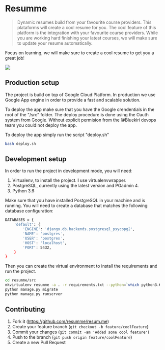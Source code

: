 # Resumme
> Dynamic resumes build from your favourite course providers. This plataforms will create a cool resume for you. The cool feature of this platform is the integration with your favourite course providers. While you are working hard finishing your latest courses, we will make sure to update your resume automatically.


Focus on learning, we will make sure to create a cool resume to get you a great job!

![](media/profile.gif)

## Production setup

The project is build on top of Google Cloud Platform. In production we use Google App engine in order to provide a fast and scalable solution.

To deploy the app make sure that you have the Google crendentials in the root of the "/src" folder. The deploy procedure is done using the Oauth system from Google. Without explicit permision from the @Bluekiri devops team you could not deploy the app.

To deploy the app simply run the script "deploy.sh"

```sh
bash deploy.sh
```

## Development setup

In order to run the project in development mode, you will need:

1. Virtualenv, to install the project. I use virtualenvwrapper.
2. PostgreSQL, currently using the latest version and PGadmin 4.
3. Python 3.6

Make sure that you have installed PostgreSQL in your machine and is running. You will need to create a database that matches the following database configuration:

```sh
DATABASES = {
    'default': {
        'ENGINE': 'django.db.backends.postgresql_psycopg2',
        'NAME': 'postgres',
        'USER': 'postgres',
        'HOST': 'localhost',
        'PORT': 5432,
    }
}
```

Then you can create the virtual environment to install the requirements and run the project.

```sh
cd resumme/src
mkvirtualenv resumme -a . -r requirements.txt --python=`which python3.6`
python manage.py migrate
python manage.py runserver
```

## Contributing

1. Fork it (<https://github.com/resumme/resum.me>)
2. Create your feature branch (`git checkout -b feature/coolFeature`)
3. Commit your changes (`git commit -am 'Added some cool feature'`)
4. Push to the branch (`git push origin feature/coolFeature`)
5. Create a new Pull Request
